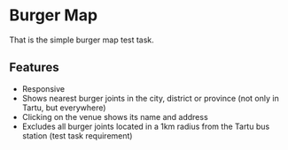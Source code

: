 # Burger Map

That is the simple burger map test task.

## Features
- Responsive
- Shows nearest burger joints in the city, district or province (not only in Tartu, but everywhere)
- Clicking on the venue shows its name and address
- Excludes all burger joints located in a 1km radius from the Tartu bus station (test task requirement)
